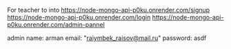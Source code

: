 For teacher 
to into 
https://node-mongo-api-p0ku.onrender.com/signup
https://node-mongo-api-p0ku.onrender.com/login
https://node-mongo-api-p0ku.onrender.com/admin-pannel

admin
name: arman 
email: "raiymbek_raisov@mail.ru"
password: asdf
